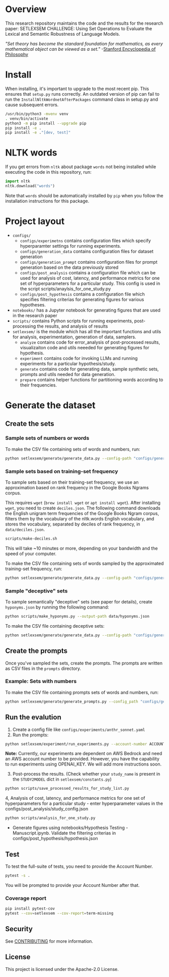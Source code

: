 # Overview

This research repository maintains the code and the results for the research paper: SETLEXSEM CHALLENGE: Using Set Operations to Evaluate the Lexical and Semantic Robustness of Language Models.

_"Set theory has become the standard foundation for mathematics, as every mathematical object can be viewed as a set."_ -[Stanford Encyclopedia of Philosophy](https://plato.stanford.edu/entries/set-theory/)

# Install

When installing, it's important to upgrade to the most recent pip. This ensures that `setup.py` runs correctly. An outdated version of pip can fail to run the `InstallNltkWordnetAfterPackages` command class in setup.py and cause subsequent errors.

``` bash
/usr/bin/python3 -mvenv venv
. venv/bin/activate
python3 -m pip install --upgrade pip
pip install -e .
pip install -e ."[dev, test]"
```

# NLTK words

If you get errors from `nltk` about package `words` not being installed while
executing the code in this repository, run:

``` python
import nltk
nltk.download("words")
```

Note that `words` should be automatically installed by `pip` when you follow
the installation instructions for this package.

# Project layout

* `configs/`
  * `configs/experimetns` contains configuration files which specify hyperparamter settings for running experiments.
  * `configs/generation_data` contains configuration files for dataset generation
  * `configs/generation_prompt` contains configuration files for prompt generation based on the data previously stored
  * `configs/post_analysis` contains a configuration file which can be used for analysis of cost, latency, and performance metrics for one set of hyperparameters for a particular study. This config is used in the script scripts/anaylsis_for_one_study.py
  * `configs/post_hypothesis` contains a configuration file which specifies filtering criterias for generating figures for various hypotheses.
* `notebooks/` has a Jupyter notebook for generating figures that are used in the research paper
* `scripts/` contains Python scripts for running experiments, post-processing the results, and analysis of results
* `setlexsem/` is the module which has all the important functions and utils for analysis, experimentation, generation of data, samplers.
  * `analyze` contains code for error_analysis of post-processed results, visualizaiton code and utils neeeded for generating figures for hypothesis.
  * `experiment` contains code for invoking LLMs and running experiments for a particular hypothesis/study.
  * `generate` contains code for generating data, sample synthetic sets, prompts and utils needed for data generation.
  * `prepare` contains helper functions for partitioning words according to their frequencies.

# Generate the dataset

## Create the sets

### Sample sets of numbers or words

To make the CSV file containing sets of words and numbers, run:

```bash
python setlexsem/generate/generate_data.py --config-path "configs/generation_data/numbers_and_words.yaml" --seed-value 292 --save-data 
```

### Sample sets based on training-set frequency

To sample sets based on their training-set frequency, we use an approximation based on rank frequency in the Google Books Ngrams corpus.

This requires `wget` (`brew install wget` or `apt install wget`). After
installing `wget`, you need to create `deciles.json`. The following command
downloads the English unigram term frequencies of the Google Books Ngram
corpus, filters them by the vocabulary of the nltk.words English vocabulary,
and stores the vocabulary, separated by deciles of rank frequency, in
`data/deciles.json`.

```bash
scripts/make-deciles.sh
```

This will take ~10 minutes or more, depending on your bandwidth and the speed of your computer.

To make the CSV file containing sets of words sampled by the approximated
training-set frequency, run:

```bash
python setlexsem/generate/generate_data.py --config-path "configs/generation_data/deciles.yaml" --seed-value 292 --save-data
```

### Sample "deceptive" sets

To sample semantically "deceptive" sets (see paper for details), create `hyponyms.json` by running the following command:

```bash
python scripts/make_hyponyms.py --output-path data/hyponyms.json
```

To make the CSV file containing deceptive sets:
```bash
python setlexsem/generate/generate_data.py --config-path "configs/generation_data/deceptive.yaml" --seed-value 292 --save-data 
```

## Create the prompts

Once you've sampled the sets, create the prompts. The prompts are written as CSV files in the `prompts` directory.

### Example: Sets with numbers

To make the CSV file containing prompts sets of words and numbers, run:

```bash
python setlexsem/generate/generate_prompts.py --config_path "configs/generation_prompt/test_config.yaml"
```

## Run the evalution

1. Create a config file like `configs/experiments/anthr_sonnet.yaml`
2. Run the prompts:

  ```bash
  python setlexsem/experiment/run_experiments.py --account-number ACCOUNT_NUMBER --save-file --load-previous-run --config-file configs/experiments/anthr_sonnet.yaml
  ```

  **Note:** Currently, our experiments are dependent on AWS Bedrock and need an AWS account number to be provided. However, you have the capability to run experiments using OPENAI_KEY. We will add more instructions soon.

3. Post-process the results. (Check whether your `study_name` is present in the `STUDY2MODEL` dict in `setlexsem/constants.py`)

```bash
python scripts/save_processed_results_for_study_list.py
```

4, Analysis of cost, latency, and performance metrics for one set of hyperparameters for a particular study - enter hyperparameter values in the configs/post_analysis/study_config.json

```bash
python scripts/analysis_for_one_study.py
```

* Generate figures using notebooks/Hypothesis Testing - Manuscript.ipynb. Validate the filtering criterias in configs/post_hypothesis/hypothesis.json

## Test

To test the full-suite of tests, you need to provide the Account Number.

```bash
pytest -s .
```

You will be prompted to provide your Account Number after that.

### Coverage report

```bash
pip install pytest-cov
pytest --cov=setlexsem --cov-report=term-missing
```

## Security

See [CONTRIBUTING](CONTRIBUTING.md#security-issue-notifications) for more information.

## License

This project is licensed under the Apache-2.0 License.
